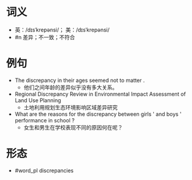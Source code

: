 # 词义
- 英：/dɪsˈkrepənsi/； 美：/dɪsˈkrepənsi/
- #n 差异；不一致；不符合
# 例句
- The discrepancy in their ages seemed not to matter .
	- 他们之间年龄的差异似乎没有多大关系。
- Regional Discrepancy Review in Environmental Impact Assessment of Land Use Planning
	- 土地利用规划生态环境影响区域差异研究
- What are the reasons for the discrepancy between girls ' and boys ' performance in school ?
	- 女生和男生在学校表现不同的原因何在呢？
# 形态
- #word_pl discrepancies
